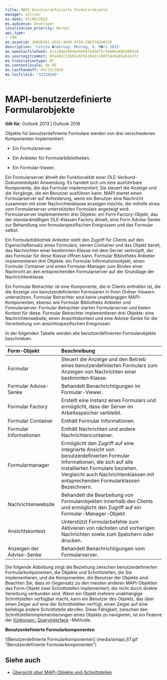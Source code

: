 ```yaml
---
title: MAPI-benutzerdefinierte Formularobjekte
manager: soliver
ms.date: 03/09/2015
ms.audience: Developer
localization_priority: Normal
api_type:
- COM
ms.assetid: 306d62b1-d541-4039-9759-3903f62e0f26
description: 'Letzte �nderung: Montag, 9. M�rz 2015'
ms.openlocfilehash: 4c1c04e5b04be9bb67b050f5cf498be89d380410
ms.sourcegitcommit: 8fe462c32b91c87911942c188f3445e85a54137c
ms.translationtype: MT
ms.contentlocale: de-DE
ms.lasthandoff: 04/23/2019
ms.locfileid: "32318246"
---
```

# <a name="mapi-custom-form-objects"></a>MAPI-benutzerdefinierte Formularobjekte
  
**Gilt für**: Outlook 2013 | Outlook 2016 
  
Objekte für benutzerdefinierte Formulare werden von drei verschiedenen Komponenten implementiert:
  
- Ein Formularserver.
    
- Ein Anbieter für Formularbibliotheken.
    
- Ein Formular-Viewer.
    
Ein Formularserver ähnelt der Funktionalität einer OLE-Verbund-Dokumentobjekt Anwendung. Es handelt sich um eine ausführbare Komponente, die das Formular implementiert; Sie steuert die Anzeige und die Vorgänge, die ein Benutzer ausführen kann. MAPI startet einen Formularserver auf Anforderung, wenn ein Benutzer eine Nachricht zusammen mit einer Nachrichtenklasse anzeigen möchte, die mithilfe eines vom Formularserver unterstützten Formulars angezeigt wird. Formularserver implementieren drei Objekte: ein Form Factory-Objekt, das der standardmäßigen OLE-Klassen Factory ähnelt, eine Form Advise-Senke zur Behandlung von formularspezifischen Ereignissen und das Formular selbst. 
  
Ein Formularbibliothek Anbieter stellt den Zugriff für Clients auf den Eigenschaftensatz eines Formulars, seinen Container und das Objekt bereit, das Nachrichten einer bestimmten Klasse mit dem Server verknüpft, der das Formular für diese Klasse öffnen kann. Formular Bibliotheks Anbieter implementieren drei Objekte: ein Formular Informationsobjekt, einen Formular Container und einen Formular-Manager zum Binden einer Nachricht an den entsprechenden Formularserver auf der Grundlage der Nachrichtenklasse.
  
Ein Formular Betrachter ist eine Komponente, die in Clients enthalten ist, die die Anzeige von benutzerdefinierten Formularen in Ihren Ordner Viewern unterstützen. Formular Betrachter sind keine unabhängigen MAPI-Komponenten, ebenso wie Formular Bibliotheks Anbieter und Formularserver. Formular Betrachter starten Formularserver und bieten Kontext für diese. Formular Betrachter implementieren drei Objekte: eine Nachrichtenwebsite, einen Ansichtskontext und eine Advise-Senke für die Verarbeitung von ansichtsspezifischen Ereignissen.
  
In der folgenden Tabelle werden alle benutzerdefinierten Formularobjekte beschrieben. 
  
|**Form-Objekt**|**Beschreibung**|
|:-----|:-----|
|Formular  <br/> |Steuert die Anzeige und den Betrieb eines benutzerdefinierten Formulars zum Anzeigen von Nachrichten einer bestimmten Klasse.  <br/> |
|Formular Advise-Senke  <br/> |Behandelt Benachrichtigungen im Formular-Viewer.  <br/> |
|Formular Factory  <br/> |Erstellt eine Instanz eines Formulars und ermöglicht, dass der Server im Arbeitsspeicher verbleibt.  <br/> |
|Formular Container  <br/> |Enthält Formular Informationen.  <br/> |
|Formular Informationen  <br/> |Enthält Nachrichten und andere Nachrichtencontainer.  <br/> |
|Formularmanager  <br/> |Ermöglicht den Zugriff auf eine integrierte Ansicht von benutzerdefinierten Formular Informationen, die sich auf alle installierten Formulare beziehen. Vergleicht auch Nachrichtenklassen mit entsprechenden Formularklassen Bezeichnern.  <br/> |
|Nachrichtenwebsite  <br/> |Behandelt die Bearbeitung von Formularobjekten innerhalb des Clients und ermöglicht den Zugriff auf ein Formular-Manager-Objekt.  <br/> |
|Ansichtskontext  <br/> |Unterstützt Formularbefehle zum Aktivieren von nächsten und vorherigen Nachrichten sowie zum Speichern oder drucken.  <br/> |
|Anzeigen der Advise-Senke  <br/> |Behandelt Benachrichtigungen vom Formularserver.  <br/> |
   
Die folgende Abbildung zeigt die Beziehung zwischen benutzerdefinierten Formularkomponenten, die Objekte und Schnittstellen, die Sie implementieren, und die Komponenten, die Benutzer der Objekte sind. Beachten Sie, dass im Gegensatz zu den meisten anderen MAPI-Objekten das Form-Objekt zwei Schnittstellen implementiert, die nicht durch direkte Vererbung verbunden sind. Wenn ein Objekt mehrere unabhängige Schnittstellen verfügbar macht, kann ein Benutzer des Objekts, das über einen Zeiger auf eine der Schnittstellen verfügt, einen Zeiger auf eine beliebige andere Schnittstelle abrufen. Diese Fähigkeit, zwischen den Schnittstellenimplementierungen eines Objekts zu navigieren, ist ein Feature der [IUnknown:: QueryInterface](https://msdn.microsoft.com/library/54d5ff80-18db-43f2-b636-f93ac053146d%28Office.15%29.aspx) -Methode. 
  
**Benutzerdefinierte Formularkomponenten**
  
![Benutzerdefinierte Formularkomponenten] (media/amapi_67.gif "Benutzerdefinierte Formularkomponenten")
  
## <a name="see-also"></a>Siehe auch

- [Übersicht über MAPI-Objekte und-Schnittstellen](mapi-object-and-interface-overview.md)

